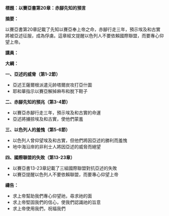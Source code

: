 **標題：以賽亞書第20章：赤腳先知的預言**

**摘要：**

以賽亞書第20章記載了先知以賽亞奉上帝之命，赤腳行走三年，預示埃及和古實將被亞述征服，成為俘虜。這章經文提醒以色列人不要依賴國際聯盟，而要專心仰望上帝。

**講員：**

**大綱：**

**一、亞述的威脅（第1-2節）**
* 亞述王薩爾根派遣元帥塔爾炭攻打亞什圖
* 耶和華指示以賽亞解掉麻布和脫下鞋子

**二、赤腳先知的預兆（第3-4節）**
* 以賽亞赤腳行走三年，預示埃及和古實的命運
* 亞述將擄掠埃及和古實，使他們蒙羞

**三、以色列人的羞愧（第5-6節）**
* 以色列人曾仰望埃及和古實，但他們將因亞述的勝利而羞愧
* 地中海沿岸的非利士人將因亞述的威脅而絕望

**四、國際聯盟的失敗（第13-23章）**
* 以賽亞書13-23章記載了三組國際聯盟對抗亞述的失敗
* 以賽亞提醒以色列人不要依賴聯盟，而要專心仰望上帝

**禱告：**

* 求上帝幫助我們專心仰望祂，尋求祂的面
* 求上帝堅固我們的信心，使我們認識祂的旨意
* 求上帝使用我們，祝福我們